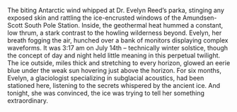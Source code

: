 The biting Antarctic wind whipped at Dr. Evelyn Reed’s parka, stinging any exposed skin and rattling the ice-encrusted windows of the Amundsen-Scott South Pole Station.  Inside, the geothermal heat hummed a constant, low thrum, a stark contrast to the howling wilderness beyond.  Evelyn, her breath fogging the air, hunched over a bank of monitors displaying complex waveforms.  It was 3:17 am on July 14th – technically winter solstice, though the concept of day and night held little meaning in this perpetual twilight.  The ice outside, miles thick and stretching to every horizon, glowed an eerie blue under the weak sun hovering just above the horizon.  For six months, Evelyn, a glaciologist specializing in subglacial acoustics, had been stationed here, listening to the secrets whispered by the ancient ice.  And tonight, she was convinced, the ice was trying to tell her something extraordinary.
